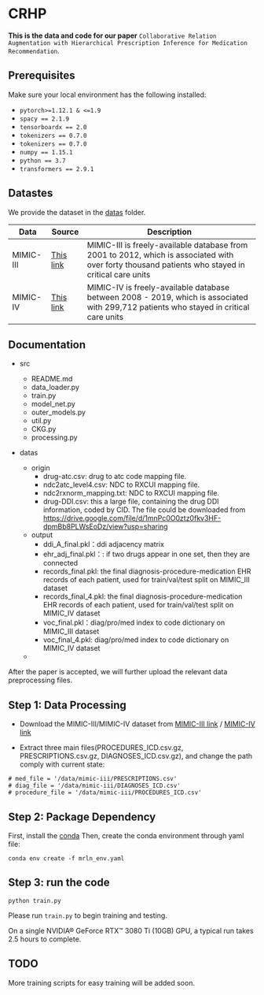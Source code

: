 # CRHP

**This is the data and code for our paper** `Collaborative Relation Augmentation with Hierarchical Prescription Inference for Medication Recommendation`.

## Prerequisites

Make sure your local environment has the following installed:


* `pytorch>=1.12.1 & <=1.9`
* `spacy == 2.1.9`
* `tensorboardx == 2.0`
* `tokenizers == 0.7.0`
* `tokenizers == 0.7.0`
* `numpy == 1.15.1`
* `python == 3.7`
* `transformers == 2.9.1`

## Datastes

We provide the dataset in the [datas](datas/) folder.

| Data      | Source                                                   | Description                                                  |
| --------- | -------------------------------------------------------- | ------------------------------------------------------------ |
| MIMIC-III | [This link](https://physionet.org/content/mimiciii/1.4/) | MIMIC-III is freely-available database from 2001 to 2012, which is associated with over forty thousand patients who stayed in critical care units |
| MIMIC-IV  | [This link](https://physionet.org/content/mimiciv/2.2/)  | MIMIC-IV is freely-available database between 2008 - 2019, which is associated with 299,712 patients who stayed in critical care units |

## Documentation


* src
  * README.md
  * data_loader.py
  * train.py
  * model_net.py
  * outer_models.py
  * util.py
  * CKG.py
  * processing.py

* datas
  * origin
    * drug-atc.csv: drug to atc code mapping file.
    * ndc2atc_level4.csv: NDC to RXCUI mapping file.
    * ndc2rxnorm_mapping.txt: NDC to RXCUI mapping file.
    * drug-DDI.csv: this a large file, containing the drug DDI information, coded by CID. The file could be downloaded from https://drive.google.com/file/d/1mnPc0O0ztz0fkv3HF-dpmBb8PLWsEoDz/view?usp=sharing
  * output
    * ddi_A_final.pkl：ddi adjacency matrix
    * ehr_adj_final.pkl：: if two drugs appear in one set, then they are connected
    * records_final.pkl: the final diagnosis-procedure-medication EHR records of each patient, used for train/val/test split on MIMIC_III dataset
    * records_final_4.pkl: the final diagnosis-procedure-medication EHR records of each patient, used for train/val/test split on MIMIC_IV dataset
    * voc_final.pkl：diag/pro/med index to code dictionary on MIMIC_III dataset
    * voc_final_4.pkl: diag/pro/med index to code dictionary on MIMIC_IV dataset
  * 



 After the paper is accepted, we will further upload the relevant data preprocessing files.

## Step 1: Data Processing 

* Download the MIMIC-III/MIMIC-IV dataset from [MIMIC-III link](https://physionet.org/content/mimiciii/1.4/) / [MIMIC-IV link](https://physionet.org/content/mimiciv/1.4/)

* Extract three main files(PROCEDURES_ICD.csv.gz, PRESCRIPTIONS.csv.gz, DIAGNOSES_ICD.csv.gz), and change the path comply with current state:

```
# med_file = '/data/mimic-iii/PRESCRIPTIONS.csv'
# diag_file = '/data/mimic-iii/DIAGNOSES_ICD.csv'
# procedure_file = '/data/mimic-iii/PROCEDURES_ICD.csv'
```

## Step 2: Package Dependency

First, install the [conda](https://www.anaconda.com/)
Then, create the conda environment through yaml file:

```
conda env create -f mrln_env.yaml
```

## Step 3: run the code

```
python train.py
```

Please run `train.py` to begin training and testing.

On a single NVIDIA® GeForce RTX™ 3080 Ti (10GB) GPU, a typical run takes 2.5 hours to complete.

## TODO

More training scripts for easy training will be added soon.
